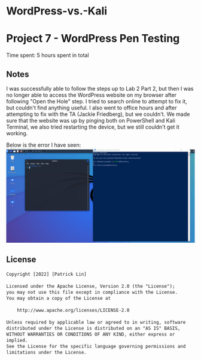 # WordPress-vs.-Kali
# Project 7 - WordPress Pen Testing

Time spent: 5 hours spent in total

## Notes

I was successfully able to follow the steps up to Lab 2 Part 2, but then I was no longer able to access the WordPress website on my browser after following "Open the Hole" step. I tried to search online to attempt to fix it, but couldn't find anything useful. I also went to office hours and after attempting to fix with the TA (Jackie Friedberg), but we couldn't. We made sure that the website was up by pinging both on PowerShell and Kali Terminal, we also tried restarting the device, but we still couldn't get it working.

Below is the error I have seen:
<img src="issue.gif">
## License

    Copyright [2022] [Patrick Lin]

    Licensed under the Apache License, Version 2.0 (the "License");
    you may not use this file except in compliance with the License.
    You may obtain a copy of the License at

        http://www.apache.org/licenses/LICENSE-2.0

    Unless required by applicable law or agreed to in writing, software
    distributed under the License is distributed on an "AS IS" BASIS,
    WITHOUT WARRANTIES OR CONDITIONS OF ANY KIND, either express or implied.
    See the License for the specific language governing permissions and
    limitations under the License.
